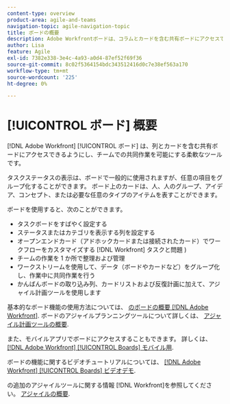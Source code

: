 ```yaml
---
content-type: overview
product-area: agile-and-teams
navigation-topic: agile-navigation-topic
title: ボードの概要
description: Adobe Workfrontボードは、コラムとカードを含む共有ボードにアクセスできるので、チームでのコラボレーションを可能にする柔軟なツールです。
author: Lisa
feature: Agile
exl-id: 7382e338-3e4c-4a93-a0d4-87ef52f69f36
source-git-commit: 8c02f5364154bdc343512416d0c7e38ef563a170
workflow-type: tm+mt
source-wordcount: '225'
ht-degree: 0%

---
```


# [!UICONTROL ボード] 概要

[!DNL Adobe Workfront] [!UICONTROL ボード] は、列とカードを含む共有ボードにアクセスできるようにし、チームでの共同作業を可能にする柔軟なツールです。

タスクステータスの表示は、ボードで一般的に使用されますが、任意の項目をグループ化することができます。 ボード上のカードは、人、人のグループ、アイデア、コンセプト、または必要な任意のタイプのアイテムを表すことができます。

ボードを使用すると、次のことができます。

* タスクボードをすばやく設定する
* ステータスまたはカテゴリを表示する列を設定する
* オープンエンドカード（アドホックカードまたは接続されたカード）でワークフローをカスタマイズする [!DNL Workfront] タスクと問題 )
* チームの作業を 1 か所で整理および管理
* ワークストリームを使用して、データ（ボードやカードなど）をグループ化し、作業中に共同作業を行う
* かんばんボードの取り込み列、カードリストおよび反復計画に加えて、アジャイル計画ツールを使用します

基本的なボード機能の使用方法については、 [のボードの概要 [!DNL Adobe Workfront]](../agile/get-started-with-boards/get-started-with-boards.md). ボードのアジャイルプランニングツールについて詳しくは、 [アジャイル計画ツールの概要](/help/quicksilver/agile/use-boards-agile-planning-tools/agile-planning-tools-overview.md).

また、モバイルアプリでボードにアクセスすることもできます。 詳しくは、 [[!DNL Adobe Workfront] [!UICONTROL Boards] モバイル用](/help/quicksilver/workfront-basics/mobile-apps/using-the-workfront-mobile-app/mobile-boards.md).

ボードの機能に関するビデオチュートリアルについては、 [[!DNL Adobe Workfront] [!UICONTROL Boards] ビデオデモ](/help/quicksilver/agile/get-started-with-boards/boards-video-demonstrations.md).

の追加のアジャイルツールに関する情報 [!DNL Workfront]を参照してください。 [アジャイルの概要](../agile/agile-overview.md).
